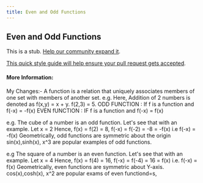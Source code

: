 ```yaml
---
title: Even and Odd Functions
---
```

## Even and Odd Functions

This is a stub. <a href='https://github.com/freecodecamp/guides/tree/master/src/pages/mathematics/even-and-odd-functions/index.md' target='_blank' rel='nofollow'>Help our community expand it</a>.

<a href='https://github.com/freecodecamp/guides/blob/master/README.md' target='_blank' rel='nofollow'>This quick style guide will help ensure your pull request gets accepted</a>.

<!-- The article goes here, in GitHub-flavored Markdown. Feel free to add YouTube videos, images, and CodePen/JSBin embeds  -->

#### More Information:
<!-- Please add any articles you think might be helpful to read before writing the article -->

My Changes:-
A function is a relation that uniquely associates members of one set with members of another set.
e.g. Here, Addition of 2 numbers is denoted as f(x,y) = x + y.
f(2,3) = 5.
ODD FUNCTION : If f is a function and f(-x) = -f(x)
EVEN fUNCTION : IF f is a function and f(-x) = f(x)

e.g. The cube of a number is an odd function. Let's see that with an example.
Let x = 2
Hence, f(x) = f(2) = 8, f(-x) = f(-2) = -8 = -f(x) i.e f(-x) = -f(x)
Geometrically, odd functions are symmetric about the origin
sin(x),sinh(x), x^3 are popular examples of odd functions.

e.g The square of a number is an even function. Let's see that with an example.
Let x = 4
Hence, f(x) = f(4) = 16, f(-x) = f(-4) = 16 = f(x) i.e. f(-x) = f(x)
Geometrically, even functions are symmetric about Y-axis.
cos(x),cosh(x), x^2 are popular exams of even functiond=s,
